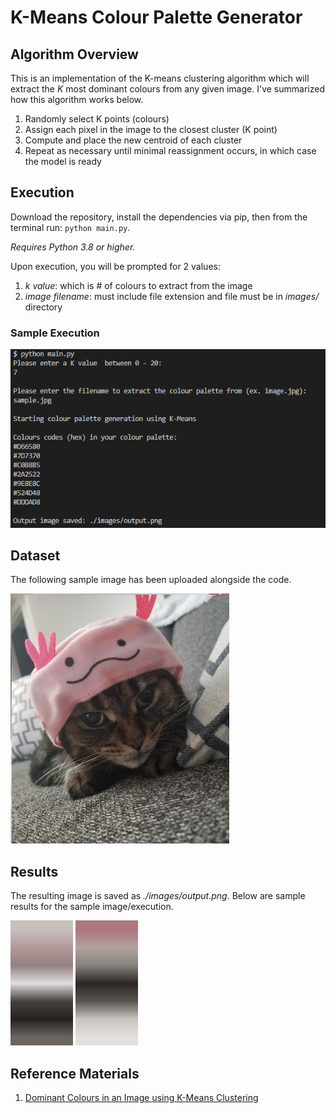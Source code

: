# K-Means Colour Palette Generator
## Algorithm Overview
This is an implementation of the K-means clustering algorithm which will extract the *K* most dominant colours from any given image. I've summarized how this algorithm works below.
1. Randomly select K points (colours)
2. Assign each pixel in the image to the closest cluster (K point)
3. Compute and place the new centroid of each cluster
4. Repeat as necessary until minimal reassignment occurs, in which case the model is ready

## Execution
Download the repository, install the dependencies via pip, then from the terminal run: `python main.py`. 

*Requires Python 3.8 or higher.*

Upon execution, you will be prompted for 2 values:
1. *k value*: which is # of colours to extract from the image
2. *image filename*: must include file extension and file must be in *images/* directory

### Sample Execution

![](./images/sample-execution.png)

## Dataset
The following sample image has been uploaded alongside the code.

<img src="./images/sample.jpg" width="350" height="400">

## Results
The resulting image is saved as *./images/output.png*. Below are sample results for the sample image/execution.

<img src="./images/colour-palette-example.png" width="100" height="200"> <img src="./images/colour-palette-example2.png" width="100" height="200">

## Reference Materials
1. [Dominant Colours in an Image using K-Means Clustering](https://buzzrobot.com/dominant-colors-in-an-image-using-k-means-clustering-3c7af4622036)